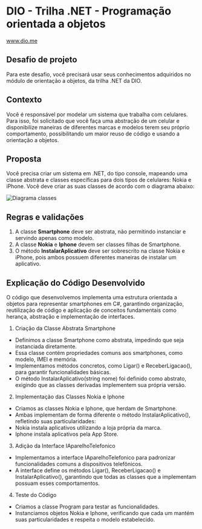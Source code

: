 # DIO - Trilha .NET - Programação orientada a objetos
www.dio.me

## Desafio de projeto
Para este desafio, você precisará usar seus conhecimentos adquiridos no módulo de orientação a objetos, da trilha .NET da DIO.

## Contexto
Você é responsável por modelar um sistema que trabalha com celulares. Para isso, foi solicitado que você faça uma abstração de um celular e disponibilize maneiras de diferentes marcas e modelos terem seu próprio comportamento, possibilitando um maior reuso de código e usando a orientação a objetos.

## Proposta
Você precisa criar um sistema em .NET, do tipo console, mapeando uma classe abstrata e classes específicas para dois tipos de celulares: Nokia e iPhone. 
Você deve criar as suas classes de acordo com o diagrama abaixo:

![Diagrama classes](Imagens/diagrama.png)

## Regras e validações
1. A classe **Smartphone** deve ser abstrata, não permitindo instanciar e servindo apenas como modelo.
2. A classe **Nokia** e **Iphone** devem ser classes filhas de Smartphone.
3. O método **InstalarAplicativo** deve ser sobrescrito na classe Nokia e iPhone, pois ambos possuem diferentes maneiras de instalar um aplicativo.

## Explicação do Código Desenvolvido
O código que desenvolvemos implementa uma estrutura orientada a objetos para representar smartphones em C#, garantindo organização, reutilização de código e aplicação de conceitos fundamentais como herança, abstração e implementação de interfaces.
1. Criação da Classe Abstrata Smartphone
- Definimos a classe Smartphone como abstrata, impedindo que seja instanciada diretamente.
- Essa classe contém propriedades comuns aos smartphones, como modelo, IMEI e memória.
- Implementamos métodos concretos, como Ligar() e ReceberLigacao(), para garantir funcionalidades básicas.
- O método InstalarAplicativo(string nome) foi definido como abstrato, exigindo que as classes derivadas implementem sua própria versão.
2. Implementação das Classes Nokia e Iphone
- Criamos as classes Nokia e Iphone, que herdam de Smartphone.
- Ambas implementam de forma diferente o método InstalarAplicativo(), refletindo suas particularidades:
- Nokia instala aplicativos utilizando a loja própria da marca.
- Iphone instala aplicativos pela App Store.
3. Adição da Interface IAparelhoTelefonico
- Implementamos a interface IAparelhoTelefonico para padronizar funcionalidades comuns a dispositivos telefônicos.
- A interface define os métodos Ligar(), ReceberLigacao() e InstalarAplicativo(), garantindo que todas as classes que a implementam possuam esses comportamentos.
4. Teste do Código
- Criamos a classe Program para testar as funcionalidades.
- Instanciamos objetos Nokia e Iphone, verificando que cada um mantém suas particularidades e respeita o modelo estabelecido.
